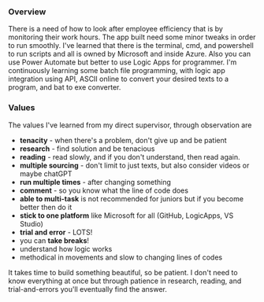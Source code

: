 ### Overview
There is a need of how to look after employee efficiency that is by monitoring their work hours. The app built need some minor tweaks in order to run smoothly. I've learned that there is the terminal, cmd, and powershell to run scripts and all is owned by Microsoft and inside Azure. Also you can use Power Automate but better to use Logic Apps for programmer. I'm continuously learning some batch file programming, with logic app integration using API, ASCII online to convert your desired texts to a program, and bat to exe converter.

### Values
The values I've learned from my direct supervisor, through observation are
* **tenacity** - when there's a problem, don't give up and be patient
* **research** - find solution and be tenacious
* **reading** - read slowly, and if you don't understand, then read again.
* **multiple sourcing** - don't limit to just texts, but also consider videos or maybe chatGPT
* **run multiple times** - after changing something
* **comment** - so you know what the line of code does
* **able to multi-task** is not recommended for juniors but if you become better then do it
* **stick to one platform** like Microsoft for all (GitHub, LogicApps, VS Studio)
* **trial and error** - LOTS!
* you can **take breaks**!
* understand how logic works
* methodical in movements and slow to changing lines of codes

It takes time to build something beautiful, so be patient. I don't need to know everything at once but through patience in research, reading, and trial-and-errors you'll eventually find the answer.
